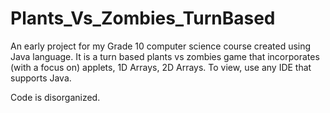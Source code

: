 # Plants_Vs_Zombies_TurnBased
An early project for my Grade 10 computer science course created using Java language. It is a turn based plants vs zombies game that incorporates (with a focus on) applets, 1D Arrays, 2D Arrays. To view, use any IDE that supports Java. 

Code is disorganized.
